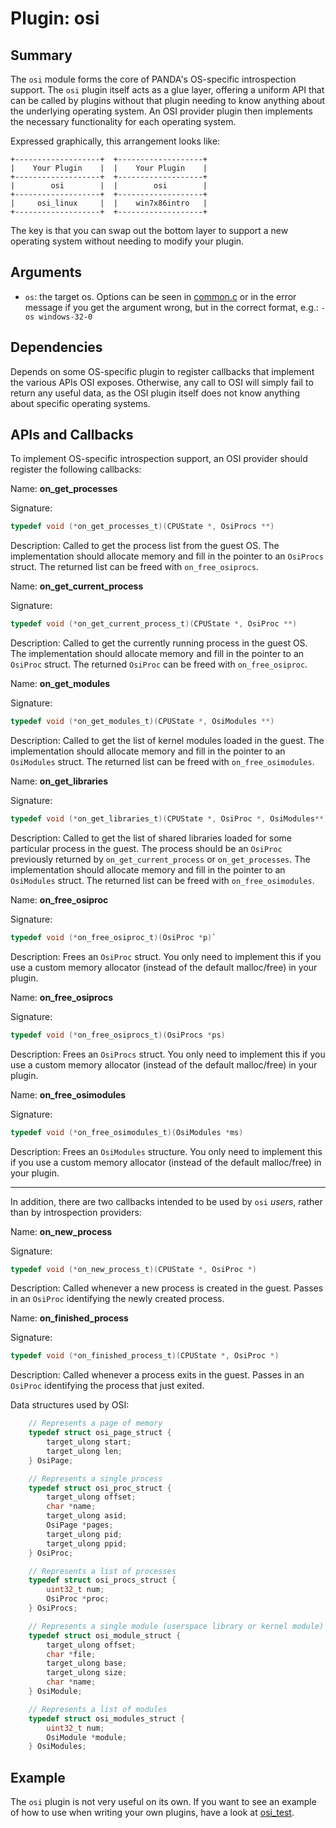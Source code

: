 Plugin: osi
===========

Summary
-------

The `osi` module forms the core of PANDA's OS-specific introspection support. The `osi` plugin itself acts as a glue layer, offering a uniform API that can be called by plugins without that plugin needing to know anything about the underlying operating system. An OSI provider plugin then implements the necessary functionality for each operating system.

Expressed graphically, this arrangement looks like:

    +-------------------+  +-------------------+
    |    Your Plugin    |  |    Your Plugin    |
    +-------------------+  +-------------------+
    |        osi        |  |        osi        |
    +-------------------+  +-------------------+
    |     osi_linux     |  |    win7x86intro   |
    +-------------------+  +-------------------+

The key is that you can swap out the bottom layer to support a new operating system without needing to modify your plugin.

Arguments
---------

* `os`: the target os. Options can be seen in [common.c](/panda/src/common.c) or in the error message if you get the argument wrong, but in the correct format, e.g.: `-os windows-32-0`

Dependencies
------------

Depends on some OS-specific plugin to register callbacks that implement the various APIs OSI exposes. Otherwise, any call to OSI will simply fail to return any useful data, as the OSI plugin itself does not know anything about specific operating systems.

APIs and Callbacks
------------------

To implement OS-specific introspection support, an OSI provider should register the following callbacks:

Name: **on_get_processes**

Signature:

```C
typedef void (*on_get_processes_t)(CPUState *, OsiProcs **)
```

Description: Called to get the process list from the guest OS. The implementation should allocate memory and fill in the pointer to an `OsiProcs` struct. The returned list can be freed with `on_free_osiprocs`.

Name: **on_get_current_process**

Signature:

```C
typedef void (*on_get_current_process_t)(CPUState *, OsiProc **)
```

Description: Called to get the currently running process in the guest OS. The implementation should allocate memory and fill in the pointer to an `OsiProc` struct. The returned `OsiProc` can be freed with `on_free_osiproc`.

Name: **on_get_modules**

Signature:

```C
typedef void (*on_get_modules_t)(CPUState *, OsiModules **)
```

Description: Called to get the list of kernel modules loaded in the guest. The implementation should allocate memory and fill in the pointer to an `OsiModules` struct. The returned list can be freed with `on_free_osimodules`.

Name: **on_get_libraries**

Signature:

```C
typedef void (*on_get_libraries_t)(CPUState *, OsiProc *, OsiModules**)
```

Description: Called to get the list of shared libraries loaded for some particular process in the guest. The process should be an `OsiProc` previously returned by `on_get_current_process` or `on_get_processes`. The implementation should allocate memory and fill in the pointer to an `OsiModules` struct. The returned list can be freed with `on_free_osimodules`.

Name: **on_free_osiproc**

Signature:

```C
typedef void (*on_free_osiproc_t)(OsiProc *p)`
```

Description: Frees an `OsiProc` struct. You only need to implement this if you use a custom memory allocator (instead of the default malloc/free) in your plugin.

Name: **on_free_osiprocs**

Signature:

```C
typedef void (*on_free_osiprocs_t)(OsiProcs *ps)
```

Description: Frees an `OsiProcs` struct. You only need to implement this if you use a custom memory allocator (instead of the default malloc/free) in your plugin.

Name: **on_free_osimodules**

Signature:

```C
typedef void (*on_free_osimodules_t)(OsiModules *ms)
```

Description: Frees an `OsiModules` structure. You only need to implement this if you use a custom memory allocator (instead of the default malloc/free) in your plugin.

---------------

In addition, there are two callbacks intended to be used by `osi` *users*, rather than by introspection providers:

Name: **on_new_process**

Signature:

```C
typedef void (*on_new_process_t)(CPUState *, OsiProc *)
```

Description: Called whenever a new process is created in the guest. Passes in an `OsiProc` identifying the newly created process.

Name: **on_finished_process**

Signature:

```C
typedef void (*on_finished_process_t)(CPUState *, OsiProc *)
```

Description: Called whenever a process exits in the guest. Passes in an `OsiProc` identifying the process that just exited.

Data structures used by OSI:

```C
    // Represents a page of memory
    typedef struct osi_page_struct {
        target_ulong start;
        target_ulong len;
    } OsiPage;

    // Represents a single process
    typedef struct osi_proc_struct {
        target_ulong offset;
        char *name;
        target_ulong asid;
        OsiPage *pages;
        target_ulong pid;
        target_ulong ppid;
    } OsiProc;

    // Represents a list of processes
    typedef struct osi_procs_struct {
        uint32_t num;
        OsiProc *proc;
    } OsiProcs;

    // Represents a single module (userspace library or kernel module)
    typedef struct osi_module_struct {
        target_ulong offset;
        char *file;
        target_ulong base;
        target_ulong size;
        char *name;
    } OsiModule;

    // Represents a list of modules
    typedef struct osi_modules_struct {
        uint32_t num;
        OsiModule *module;
    } OsiModules;
```

Example
-------

The `osi` plugin is not very useful on its own. If you want to see an example of how to use when writing your own plugins, have a look at [osi_test](/panda/plugins/osi_test/).
